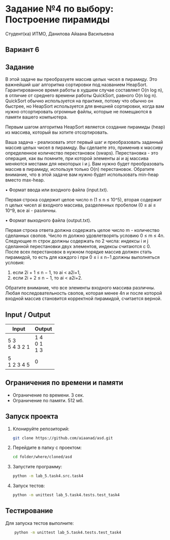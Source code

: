 # Задание №4 по выбору: Построение пирамиды
Студент(ка) ИТМО, Данилова Айаана Васильевна

## Вариант 6

## Задание 

В этой задаче вы преобразуете массив целых чисел в пирамиду. Это важнейший шаг алгоритма сортировки под названием HeapSort. Гарантированное время
работы в худшем случае составляет O(n log n), в отличие от среднего времени работы QuickSort, равного O(n log n). QuickSort обычно используется на
практике, потому что обычно он быстрее, но HeapSort используется для внешней сортировки, когда вам нужно отсортировать огромные файлы, которые не
помещаются в памяти вашего компьютера.

Первым шагом алгоритма HeapSort является создание пирамиды (heap) из
массива, который вы хотите отсортировать.

Ваша задача - реализовать этот первый шаг и преобразовать заданный массив целых чисел в пирамиду. Вы сделаете это, применив к массиву определенное
количество перестановок (swaps). Перестановка - это операция, как вы помните,
при которой элементы ai и aj массива меняются местами для некоторых i и j.
Вам нужно будет преобразовать массив в пирамиду, используя только O(n) перестановок. Обратите внимание, что в этой задаче вам нужно будет использовать
min-heap вместо max-heap.

• Формат ввода или входного файла (input.txt). 

Первая строка содержит
целое число n (1 ≤ n ≤ 10^5), вторая содержит n целых чисел ai входного
массива, разделенных пробелом (0 ≤ ai ≤ 10^9, все ai - различны.

• Формат выходного файла (output.txt). 

Первая строка ответа должна содержать целое число m - количество сделанных свопов. Число m должно
удовлетворять условию 0 ≤ m ≤ 4n. Следующие m строк должны содержать по 2 числа: индексы i и j сделанной перестановки двух элементов,
индексы считаются с 0. После всех перестановок в нужном порядке массив должен стать пирамидой, то есть для каждого i при 0 ≤ i ≤ n−1 должны
выполняться условия:
1. если 2i + 1 ≤ n − 1, то ai < a2i+1,
2. если 2i + 2 ≤ n − 1, то ai < a2i+2.

Обратите внимание, что все элементы входного массива различны. Любая
последовательность свопов, которая менее 4n и после которой входной массив становится корректной пирамидой, считается верной.

## Input / Output 

| Input               | Output                  |
|---------------------|-------------------------|
| 5 3 <br/> 5 4 3 2 1 | 1 4 <br/> 0 1 <br/> 1 3 |
| 5 <br/> 1 2 3 4 5   | 0                       |

## Ограничения по времени и памяти

- Ограничение по времени. 3 сек.
- Ограничение по памяти. 512 мб.


## Запуск проекта
1. Клонируйте репозиторий:
   ```bash
   git clone https://github.com/aiaanad/asd.git
   ```
2. Перейдите в папку с проектом:
   ```bash
   cd folder/where/cloned/asd
   ```
3. Запустите программу:
   ```bash
   python -m lab_5.task4.src.task4
   ```

4. Запуск тестов:
   ```bash
   python -m unittest lab_5.task4.tests.test_task4
   ```


## Тестирование
Для запуска тестов выполните:
```bash
    python -m unittest lab_5.task4.tests.test_task4
```
